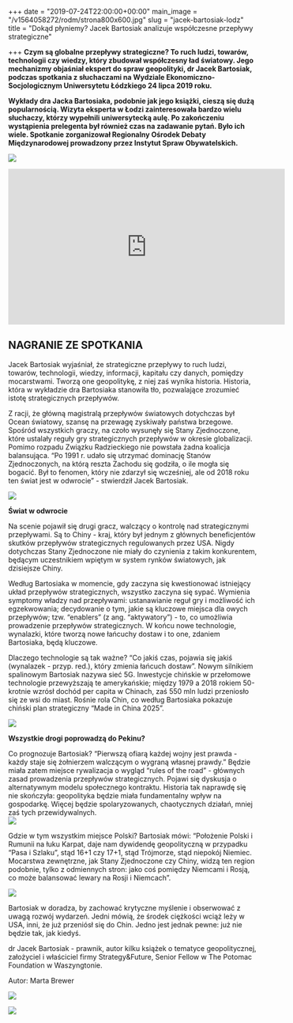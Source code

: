 +++
date = "2019-07-24T22:00:00+00:00"
main_image = "/v1564058272/rodm/strona800x600.jpg"
slug = "jacek-bartosiak-lodz"
title = "Dokąd płyniemy? Jacek Bartosiak analizuje współczesne przepływy strategiczne"

+++
**Czym są globalne przepływy strategiczne? To ruch ludzi, towarów, technologii czy wiedzy, który zbudował współczesny ład światowy. Jego mechanizmy objaśniał ekspert do spraw geopolityki, dr Jacek Bartosiak, podczas spotkania z słuchaczami na Wydziale Ekonomiczno-Socjologicznym Uniwersytetu Łódzkiego 24 lipca 2019 roku.**

**Wykłady dra Jacka Bartosiaka, podobnie jak jego książki, cieszą się dużą popularnością. Wizyta eksperta w Łodzi zainteresowała bardzo wielu słuchaczy, którzy wypełnili uniwersytecką aulę. Po zakończeniu wystąpienia prelegenta był również czas na zadawanie pytań. Było ich wiele. Spotkanie zorganizował Regionalny Ośrodek Debaty Międzynarodowej prowadzony przez Instytut Spraw Obywatelskich.**

![](https://res.cloudinary.com/inspro/image/upload/v1564059803/rodm/IMG_5281.jpg)

<iframe width="560" height="315" src="https://www.youtube.com/embed/J58NvdxJabs" frameborder="0" allow="accelerometer; autoplay; encrypted-media; gyroscope; picture-in-picture" allowfullscreen></iframe>

## NAGRANIE ZE SPOTKANIA

Jacek Bartosiak wyjaśniał, że strategiczne przepływy to ruch ludzi, towarów, technologii, wiedzy, informacji, kapitału czy danych, pomiędzy mocarstwami. Tworzą one geopolitykę, z niej zaś wynika historia. Historia, która w wykładzie dra Bartosiaka stanowiła tło, pozwalające zrozumieć istotę strategicznych przepływów.

Z racji, że główną magistralą przepływów światowych dotychczas był Ocean światowy, szansę na przewagę zyskiwały państwa brzegowe. Spośród wszystkich graczy, na czoło wysunęły się Stany Zjednoczone, które ustalały reguły gry strategicznych przepływów w okresie globalizacji. Pomimo rozpadu Związku Radzieckiego nie powstała żadna koalicja balansująca. “Po 1991 r. udało się utrzymać dominację Stanów Zjednoczonych, na którą reszta Zachodu się godziła, o ile mogła się bogacić. Był to fenomen, który nie zdarzył się wcześniej, ale od 2018 roku ten świat jest w odwrocie” - stwierdził Jacek Bartosiak.

![](https://res.cloudinary.com/inspro/image/upload/v1564059849/rodm/IMG_5328.jpg)

**Świat w odwrocie**

Na scenie pojawił się drugi gracz, walczący o kontrolę nad strategicznymi przepływami. Są to Chiny - kraj, który był jednym z głównych beneficjentów skutków przepływów strategicznych regulowanych przez USA. Nigdy dotychczas Stany Zjednoczone nie miały do czynienia z takim konkurentem, będącym uczestnikiem wpiętym w system rynków światowych, jak dzisiejsze Chiny.

Według Bartosiaka w momencie, gdy zaczyna się kwestionować istniejący układ przepływów strategicznych, wszystko zaczyna się sypać. Wymienia symptomy władzy nad przepływami: ustanawianie reguł gry i możliwość ich egzekwowania; decydowanie o tym, jakie są kluczowe miejsca dla owych przepływów; tzw. “enablers” (z ang. “aktywatory”) - to, co umożliwia prowadzenie przepływów strategicznych. W końcu nowe technologie, wynalazki, które tworzą nowe łańcuchy dostaw i to one, zdaniem Bartosiaka, będą kluczowe.

Dlaczego technologie są tak ważne? “Co jakiś czas, pojawia się jakiś (wynalazek - przyp. red.), który zmienia łańcuch dostaw”. Nowym silnikiem spalinowym Bartosiak nazywa sieć 5G. Inwestycje chińskie w przełomowe technologie przewyższają te amerykańskie; między 1979 a 2018 rokiem 50-krotnie wzrósł dochód per capita w Chinach, zaś 550 mln ludzi przeniosło się ze wsi do miast. Rośnie rola Chin, co według Bartosiaka pokazuje chiński plan strategiczny “Made in China 2025”.

![](https://res.cloudinary.com/inspro/image/upload/v1564059889/rodm/IMG_5292.jpg)

**Wszystkie drogi poprowadzą do Pekinu?**

Co prognozuje Bartosiak? “Pierwszą ofiarą każdej wojny jest prawda - każdy staje się żołnierzem walczącym o wygraną własnej prawdy.” Będzie miała zatem miejsce rywalizacja o wygląd “rules of the road” - głównych zasad prowadzenia przepływów strategicznych. Pojawi się dyskusja o alternatywnym modelu społecznego kontraktu. Historia tak naprawdę się nie skończyła: geopolityka będzie miała fundamentalny wpływ na gospodarkę. Więcej będzie spolaryzowanych, chaotycznych działań, mniej zaś tych przewidywalnych.  
![](https://res.cloudinary.com/inspro/image/upload/v1564059961/rodm/IMG_5331.jpg)

Gdzie w tym wszystkim miejsce Polski? Bartosiak mówi: “Położenie Polski i Rumunii na łuku Karpat, daje nam dywidendę geopolityczną w przypadku “Pasa i Szlaku”, stąd 16+1 czy 17+1, stąd Trójmorze, stąd niepokój Niemiec. Mocarstwa zewnętrzne, jak Stany Zjednoczone czy Chiny, widzą ten region podobnie, tylko z odmiennych stron: jako coś pomiędzy Niemcami i Rosją, co może balansować lewary na Rosji i Niemcach”.

![](https://res.cloudinary.com/inspro/image/upload/v1564060076/rodm/IMG_5369.jpg)

Bartosiak w doradza, by zachować krytyczne myślenie i obserwować z uwagą rozwój wydarzeń. Jedni mówią, że środek ciężkości wciąż leży w USA, inni, że już przeniósł się do Chin. Jedno jest jednak pewne: już nie będzie tak, jak kiedyś.

dr Jacek Bartosiak - prawnik, autor kilku książek o tematyce geopolitycznej, założyciel i właściciel firmy Strategy&Future, Senior Fellow w The Potomac Foundation w Waszyngtonie.

Autor: Marta Brewer

![](https://res.cloudinary.com/inspro/image/upload/v1564059990/rodm/IMG_5304.jpg)

![](https://res.cloudinary.com/inspro/image/upload/v1564060028/rodm/IMG_5330.jpg)